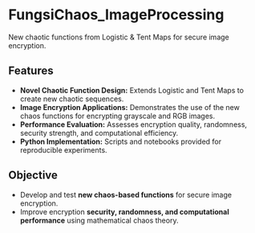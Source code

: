 # FungsiChaos_ImageProcessing
New chaotic functions from Logistic &amp; Tent Maps for secure image encryption.

## Features

- **Novel Chaotic Function Design:** Extends Logistic and Tent Maps to create new chaotic sequences.
- **Image Encryption Applications:** Demonstrates the use of the new chaos functions for encrypting grayscale and RGB images.
- **Performance Evaluation:** Assesses encryption quality, randomness, security strength, and computational efficiency.
- **Python Implementation:** Scripts and notebooks provided for reproducible experiments.

## Objective

- Develop and test **new chaos-based functions** for secure image encryption.
- Improve encryption **security, randomness, and computational performance** using mathematical chaos theory.
